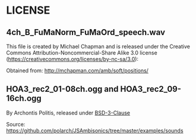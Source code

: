 # LICENSE

## 4ch_B_FuMaNorm_FuMaOrd_speech.wav

This file is created by Michael Chapman and is released under 
the Creative Commons Attribution-Noncommercial-Share Alike 3.0 license
(https://creativecommons.org/licenses/by-nc-sa/3.0):

Obtained from:
http://mchapman.com/amb/soft/positions/

## HOA3_rec2_01-08ch.ogg and HOA3_rec2_09-16ch.ogg

By Archontis Politis, released under [BSD-3-Clause](https://opensource.org/licenses/BSD-3-Clause)

Source:
https://github.com/polarch/JSAmbisonics/tree/master/examples/sounds